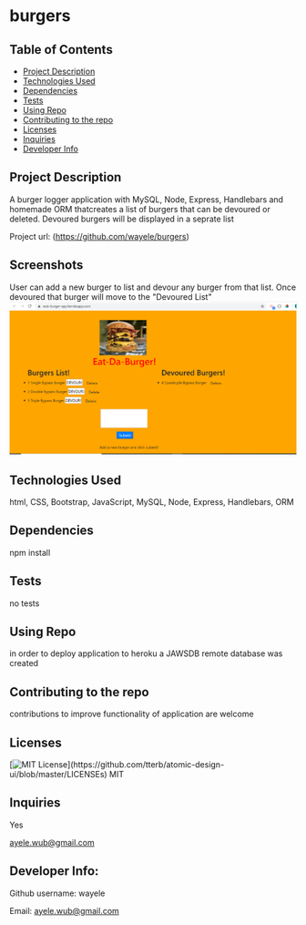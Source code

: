 # burgers

## Table of Contents
<!--ts-->
   * [Project Description](#project-description)
   * [Technologies Used](#technologies-used) 
   * [Dependencies](#dependencies)
   * [Tests](#tests)
   * [Using Repo](#using-repo)
   * [Contributing to the repo](#contributing-to-the-repo)
   * [Licenses](#licenses)
   * [Inquiries](#inquiries)
   * [Developer Info](#developer-info)
<!--te-->
## Project Description
A burger logger application with MySQL, Node, Express, Handlebars and homemade ORM thatcreates a list of burgers that can be devoured or deleted. Devoured burgers will be displayed in a seprate list

Project url: 
(https://github.com/wayele/burgers)

## Screenshots
User can add a new burger to list and devour any burger from that list. Once devoured that burger will move to the "Devoured List"
<img src="./scrnshots/burgers_scrnshot.png">

## Technologies Used
html, CSS, Bootstrap, JavaScript, MySQL, Node, Express, Handlebars, ORM

## Dependencies
npm install
## Tests
no tests
## Using Repo
in order to deploy application to heroku a JAWSDB remote database was created
## Contributing to the repo
contributions to improve functionality of application are welcome
## Licenses
[![MIT License](https://img.shields.io/apm/l/atomic-design-ui.svg?)](https://github.com/tterb/atomic-design-ui/blob/master/LICENSEs)
MIT
## Inquiries
Yes

ayele.wub@gmail.com
## Developer Info:

Github username: wayele

Email: ayele.wub@gmail.com
